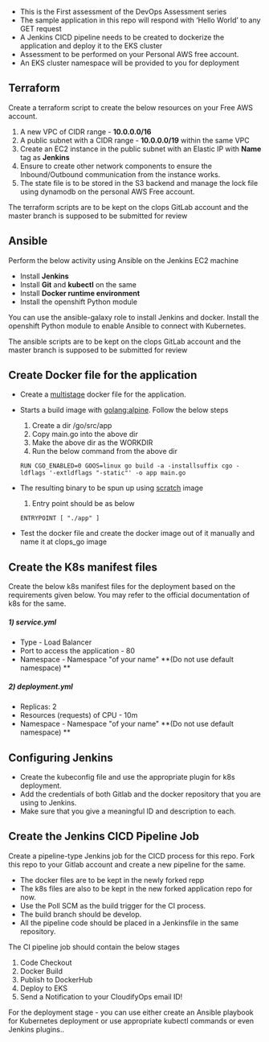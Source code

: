 * This is the First assessment of the DevOps Assessment series
* The sample application in this repo will respond with ‘Hello World’ to any GET request
* A Jenkins CICD pipeline needs to be created to dockerize the application and deploy it to the EKS cluster
* Assessment to be performed on your Personal AWS free account.
* An EKS cluster namespace will be provided to you for deployment

## Terraform

Create a terraform script to create the below resources on your Free AWS account.

1) A new VPC of CIDR range - **10.0.0.0/16**
2) A public subnet with a CIDR range - **10.0.0.0/19** within the same VPC 
3) Create an EC2 instance in the public subnet with an Elastic IP with **Name** tag as **Jenkins**
4) Ensure to create other network components to ensure the Inbound/Outbound communication from the instance works.
5) The state file is to be stored in the S3 backend and manage the lock file using dynamodb on the personal AWS Free account.

The terraform scripts are to be kept on the clops GitLab account and the master branch is supposed to be submitted for review 

## Ansible

Perform the below activity using Ansible on the Jenkins EC2 machine

* Install **Jenkins**
* Install **Git** and **kubectl** on the same
* Install **Docker runtime environment**
* Install the openshift Python module

You can use the ansible-galaxy role to install Jenkins and docker. Install the openshift Python module to enable Ansible to connect with Kubernetes.

The ansible scripts are to be kept on the clops GitLab account and the master branch is supposed to be submitted for review 

## Create Docker file for the application

* Create a [multistage](https://docs.docker.com/develop/develop-images/multistage-build/) docker file for the application.  
* Starts a build image with [golang:alpine](https://hub.docker.com/_/golang). Follow the below steps
    1) Create a dir /go/src/app
    2) Copy main.go into the above dir
    3) Make the above dir as the WORKDIR
    4) Run the below command from the above dir

    ```RUN CGO_ENABLED=0 GOOS=linux go build -a -installsuffix cgo -ldflags '-extldflags "-static"' -o app main.go ```
* The resulting binary to be spun up using [scratch](https://hub.docker.com/_/scratch/) image
    1) Entry point should be as below
    
    ```ENTRYPOINT [ "./app" ]```
* Test the docker file and create the docker image out of it manually and name it at clops_go image
## Create the K8s manifest files

Create the below k8s manifest files for the deployment based on the requirements given below. You may refer to the official documentation of k8s for the same.

##### 1) service.yml 
* Type - Load Balancer
* Port to access the application - 80
* Namespace - Namespace "of your name" **(Do not use default namespace) **

##### 2) deployment.yml 
* Replicas: 2
* Resources (requests) of CPU - 10m
* Namespace - Namespace "of your name" **(Do not use default namespace) **

## Configuring Jenkins

* Create the kubeconfig file and use the appropriate plugin for k8s deployment.
* Add the credentials of both Gitlab and the docker repository that you are using to Jenkins.
* Make sure that you give a meaningful ID and description to each.

## Create the Jenkins CICD Pipeline Job

Create a pipeline-type Jenkins job for the CICD process for this repo. Fork this repo to your Gitlab account and create a new pipeline for the same.

* The docker files are to be kept in the newly forked repp
* The k8s files are also to be kept in the new forked application repo for now.
* Use the Poll SCM as the build trigger for the CI process.
* The build branch should be develop.
* All the pipeline code should be placed in a Jenkinsfile in the same repository.

The CI pipeline job should contain the below stages

1) Code Checkout
2) Docker Build
3) Publish to DockerHub
4) Deploy to EKS
5) Send a Notification to your CloudifyOps email ID!

For the deployment stage - you can use either create an Ansible playbook for Kubernetes deployment or use appropriate kubectl commands or even Jenkins plugins..
